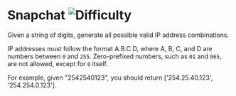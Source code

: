 # Snapchat ![Difficulty](https://img.shields.io/badge/-MEDIUM-yellow)
	
Given a string of digits, generate all possible valid IP address combinations.
	
IP addresses must follow the format A.B.C.D, where A, B, C, and D are numbers between `0` and `255`. Zero-prefixed numbers, such as `01` and `065`, are not allowed, except for `0` itself.
	
For example, given "2542540123", you should return ['254.25.40.123', '254.254.0.123'].
	
